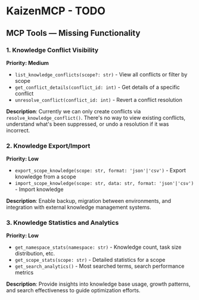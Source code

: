 # KaizenMCP - TODO

## MCP Tools — Missing Functionality

### 1. Knowledge Conflict Visibility
**Priority: Medium**
- `list_knowledge_conflicts(scope?: str)` - View all conflicts or filter by scope
- `get_conflict_details(conflict_id: int)` - Get details of a specific conflict
- `unresolve_conflict(conflict_id: int)` - Revert a conflict resolution

**Description**: Currently we can only create conflicts via `resolve_knowledge_conflict()`. There's no way to view existing conflicts, understand what's been suppressed, or undo a resolution if it was incorrect.

### 2. Knowledge Export/Import
**Priority: Low**
- `export_scope_knowledge(scope: str, format: 'json'|'csv')` - Export knowledge from a scope
- `import_scope_knowledge(scope: str, data: str, format: 'json'|'csv')` - Import knowledge

**Description**: Enable backup, migration between environments, and integration with external knowledge management systems.

### 3. Knowledge Statistics and Analytics
**Priority: Low**
- `get_namespace_stats(namespace: str)` - Knowledge count, task size distribution, etc.
- `get_scope_stats(scope: str)` - Detailed statistics for a scope
- `get_search_analytics()` - Most searched terms, search performance metrics

**Description**: Provide insights into knowledge base usage, growth patterns, and search effectiveness to guide optimization efforts.
